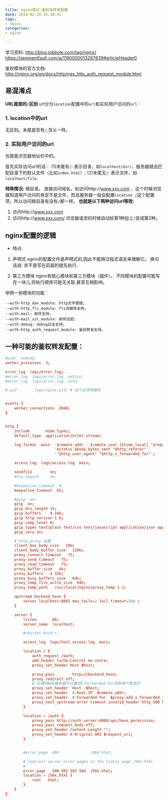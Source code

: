 ```yaml
---
title: nginx笔记-鉴权及转发配置
date: 2019-02-28 15:10:31
tags:
- nginx
categories:
- nginx

---
```


学习资料:
http://blog.jobbole.com/tag/nginx/
https://segmentfault.com/a/1190000013267839#articleHeader0

鉴权模块的官方文档:
http://nginx.org/en/docs/http/ngx_http_auth_request_module.html


## 易混淆点
**URL尾部的`/`区别**
url分为`location`配置中的`url`和实际用户访问的`url`：

### 1. location中的url
无区别。末尾是否有`/`,含义一样。

### 2. 实际用户访问的url
也就是浏览器地址栏中的。

首先实际访问url的话：
(1)末尾有`/`: 表示目录，如`localhost/dir/`，服务器就会匹配目录下的默认文件（比如`index.html`）;
(2)末尾无`/`: 表示文件，如`localhost/file`.

**特殊情况:**
根目录。
直接访问域名，如访问http://www.xxx.com
，这个时候浏览器知道用户访问的肯定不是文件，而且服务器一般会配置`location /`这个配置项，所以访问根目录有没有`/`都一样。
**也就是以下两种访问url等效:** 
1. 访问http://www.xxx.com
2. 访问http://www.xxx.com/
浏览器请求的时候自动给第1种加上`/`变成第2种。

## nginx配置的逻辑
- 特点:
1. 声明式
nginx的配置文件是声明式的,因此不能用过程式语言来理解它。
换句话说:
并不是写在前面的就先执行.

2. 第三方模块
nginx有核心模块和第三方模块（插件）。
不同模块的配置可能写在一块儿,但执行顺序可能无关联,甚至互相影响。

举例一些模块的功能：
```
--with-http_dav_module: http文件管理;
--with-http_flv_module: flv流媒体支持;
--with-mail: 邮件支持;
--with-mail_ssl_module: 邮件加密;
--with-debug: debug日志支持;
--with-http_auth_request_module: 鉴权转发支持。
```

## 一种可能的鉴权转发配置：

```conf
#user  nobody;
worker_processes  3;

error_log  logs/error.log;
#error_log  logs/error.log  notice;
#error_log  logs/error.log  info;

# pid        logs/nginx.pid; # 这个必须停服改


events {
    worker_connections  2048;
}


http {
    include       mime.types;
    default_type  application/octet-stream;

    log_format  main  '$remote_addr - $remote_user [$time_local] "$request" '
                      '$status $body_bytes_sent "$http_referer" '
                      '"$http_user_agent" "$http_x_forwarded_for"';

    access_log  logs/access.log  main;

    sendfile        on;
    #tcp_nopush     on;

    #keepalive_timeout  0;
    keepalive_timeout  65;

    #gzip  on;
    gzip  on;
    gzip_min_length 1k;
    gzip_buffers    4 16k;
    gzip_http_version 1.0;
    gzip_comp_level 6;
    gzip_types text/plain text/css text/javascript application/json application/javascript application/x-javascript application/xml;
    gzip_vary on;

    # http_proxy 设置
    client_max_body_size   10m;
    client_body_buffer_size   128k;
    proxy_connect_timeout   75;
    proxy_send_timeout   75;
    proxy_read_timeout   75;
    proxy_buffer_size   4k;
    proxy_buffers   4 32k;
    proxy_busy_buffers_size   64k;
    proxy_temp_file_write_size  64k;
    proxy_temp_path   /usr/local/nginx/proxy_temp 1 2;

    upstream backend_hexo {
	    server localhost:8081 max_fails=2 fail_timeout=30s ;
    }

    server {
        listen       80;
        server_name  localhost;

        #charset koi8-r;

        access_log  logs/host.access.log  main;

        location / {
            auth_request /auth;
            add_header Cache-Control no-store;
            proxy_set_header Host $host;

            proxy_pass        http://backend_hexo;
            proxy_redirect off;
            # 后端的Web服务器可以通过X-Forwarded-For获取用户真实IP
            proxy_set_header  Host  $host;
            proxy_set_header  X-Real-IP  $remote_addr;
            proxy_set_header  X-Forwarded-For  $proxy_add_x_forwarded_for;
            proxy_next_upstream error timeout invalid_header http_500 http_502 http_503 http_504;
        }

        location = /auth {
            proxy_pass http://auth_server:8080/api/hexo_permission;
            proxy_pass_request_body off;
            proxy_set_header Content-Length "";
            proxy_set_header X-Original-URI $request_uri;
        }


        #error_page  404              /404.html;

        # redirect server error pages to the static page /50x.html
        #
        error_page   500 502 503 504  /50x.html;
        location = /50x.html {
            root   html;
        }
    }
}
```



